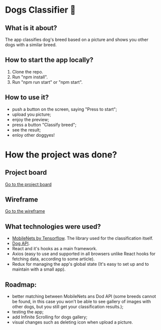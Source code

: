 # Dogs Classifier :dog:

## What is it about?
The app classifies dog's breed based on a picture and shows you other dogs with a similar breed. 

## How to start the app locally?
1. Clone the repo. 
2. Run "npm install". 
3. Run "npm run start" or "npm start".

## How to use it? 

* push a button on the screen, saying "Press to start";
* upload you picture;
* enjoy the preview;
* press a button "Classify breed";
* see the result;
* enloy other doggyes!

# How the project was done? 

## Project board
[Go to the project board](https://github.com/users/NinaV1812/projects/2)

## Wireframe
[Go to the wireframe](https://wireframepro.mockflow.com/view/M07c97f78c36f4f9bb6fd2468283a6d0a1610291674355)

## What technologies were used? 
* [MobileNets by Tensorflow](https://github.com/tensorflow/tfjs-models/tree/master/mobilenet). The library used for the classification itself.
* [Dog API](https://dog.ceo/dog-api/documentation/).
* React and it's hooks as a main framework. 
* Axios (easy to use and supported in all browsers unlike React hooks for fetching data, according to some article).
* Redux for managing the app's global state (It's easy to set up and to maintain with a small app).


## Roadmap:
* better matching between MobileNets ans Dod API (some breeds cannot be found, in this case you won't be able to see gallery of images with other dogs, but you still get your classification results.);
* testing the app;
* add Infinite Scrolling for dogs gallery;
* visual changes such as deleting icon when upload a picture. 


